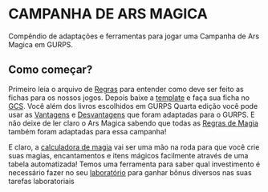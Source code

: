 # CAMPANHA DE ARS MAGICA

Compêndio de adaptações e ferramentas para jogar uma Campanha de Ars Magica em GURPS.

## Como começar?

Primeiro leia o arquivo de [Regras](https://github.com/Boifuba/Ars-Magica/blob/main/Cria%C3%A7%C3%A3o%20de%20Personagem/002%20-%20REGRAS.md) para entender como deve ser feito as fichas para os nossos jogos. Depois baixe a [template](https://github.com/Boifuba/Ars-Magica/tree/main/Cria%C3%A7%C3%A3o%20de%20Personagem/001%20-%20GCS%20template) e faça sua ficha no [GCS](https://gurpscharactersheet.com/). Você além dos livros escolhidos em GURPS Quarta edição você pode usar as [Vantagens](https://github.com/Boifuba/Ars-Magica/blob/main/Cria%C3%A7%C3%A3o%20de%20Personagem/003%20-%20Vantagens.md) e [Desvantagens](https://github.com/Boifuba/Ars-Magica/blob/main/Cria%C3%A7%C3%A3o%20de%20Personagem/004%20-%20Desvantagens.md) que foram adaptadas para o GURPS.
E não deixe de ler claro o Ars Magica sabendo que todas as [Regras de Magia](https://github.com/Boifuba/Ars-Magica/blob/main/Cria%C3%A7%C3%A3o%20de%20Personagem/005%20-%20Magia.md) também foram adaptadas para essa campanha!

E claro, a [calculadora de magia](https://github.com/Boifuba/Ars-Magica/tree/main/Tabelas/Calculadora%20de%20Magia) vai ser uma mão na roda para que você crie suas magias, encantamentos e itens mágicos facilmente através de uma tabela automatizada!
Temos uma ferramenta para saber qual investimento é necessário fazer no seu [laboratório](https://github.com/Boifuba/Ars-Magica/tree/main/Tabelas/Laborat%C3%B3rio)
para ganhar bônus diversos nas suas tarefas laboratoriais
